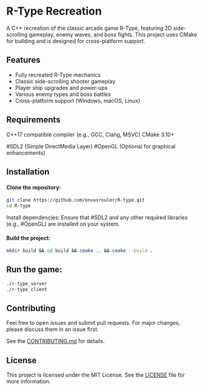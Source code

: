 # R-Type Recreation
A C++ recreation of the classic arcade game R-Type, featuring 2D side-scrolling gameplay, enemy waves, and boss fights. This project uses CMake for building and is designed for cross-platform support.

## Features
- Fully recreated R-Type mechanics
- Classic side-scrolling shooter gameplay
- Player ship upgrades and power-ups
- Various enemy types and boss battles
- Cross-platform support (Windows, macOS, Linux)
## Requirements
C++17 compatible compiler (e.g., GCC, Clang, MSVC)
CMake 3.10+

#SDL2 (Simple DirectMedia Layer)
#OpenGL (Optional for graphical enhancements)
## Installation
#### Clone the repository:

```bash
git clone https://github.com/onvasrouler/R-type.git
cd R-type
```
Install dependencies: Ensure that #SDL2 and any other required libraries (e.g., #OpenGL) are installed on your system.

#### Build the project:

```bash
mkdir build && cd build && cmake .. && cmake --build .
```
## Run the game:

```bash
./r-type_server
./r-type_client
```
## Contributing
Feel free to open issues and submit pull requests. For major changes, please discuss them in an issue first.

See the [CONTRIBUTING.md](https://github.com/onvasrouler/R-type/blob/main/CONTRIBUTING.md) for details.

## License
This project is licensed under the MIT License. See the [LICENSE](https://github.com/onvasrouler/R-type/blob/main/License.md) file for more information.

